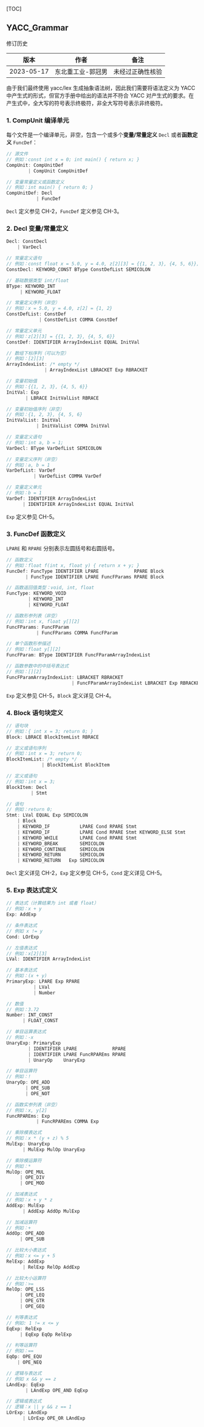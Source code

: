 [TOC]

## YACC_Grammar

修订历史

| 版本       | 作者              | 备注             |
| ---------- | ----------------- | ---------------- |
| 2023-05-17 | 东北重工业-郭冠男 | 未经过正确性核验 |

由于我们最终使用 yacc/lex 生成抽象语法树，因此我们需要将语法定义为 YACC 中产生式的形式，但官方手册中给出的语法并不符合 YACC 对产生式的要求。在产生式中，全大写的符号表示终极符，非全大写符号表示非终极符。

### 1. CompUnit 编译单元

每个文件是一个编译单元，非空，包含一个或多个**变量/常量定义** `Decl` 或者**函数定义** `FuncDef`：

```c
// 源文件
// 例如：const int x = 0; int main() { return x; }
CompUnit: CompUnitDef
        | CompUnit CompUnitDef

// 变量常量定义或函数定义
// 例如：int main() { return 0; }
CompUnitDef: Decl
           | FuncDef
```

`Decl` 定义参见 CH-2，`FuncDef` 定义参见 CH-3。

### 2. Decl 变量/常量定义

```c
Decl: ConstDecl
    | VarDecl

// 常量定义语句
// 例如：const float x = 5.0, y = 4.0, z[2][3] = {{1, 2, 3}, {4, 5, 6}};
ConstDecl: KEYWORD_CONST BType ConstDefList SEMICOLON

// 基础数据类型 int/float
BType: KEYWORD_INT
     | KEYWORD_FLOAT

// 常量定义序列（非空）
// 例如：x = 5.0, y = 4.0, z[2] = {1, 2}
ConstDefList: ConstDef
            | ConstDefList COMMA ConstDef

// 常量定义单元
// 例如：z[2][3] = {{1, 2, 3}, {4, 5, 6}}
ConstDef: IDENTIFIER ArrayIndexList EQUAL InitVal

// 数组下标序列（可以为空）
// 例如：[2][3]
ArrayIndexList: /* empty */
              | ArrayIndexList LBRACKET Exp RBRACKET

// 变量初始值
// 例如：{{1, 2, 3}, {4, 5, 6}}
InitVal: Exp
       | LBRACE InitValList RBRACE

// 变量初始值序列（非空）
// 例如：{1, 2, 3}, {4, 5, 6}
InitValList: InitVal
           | InitValList COMMA InitVal

// 变量定义语句
// 例如：int a, b = 1;
VarDecl: BType VarDefList SEMICOLON

// 变量定义序列（非空）
// 例如：a, b = 1
VarDefList: VarDef
          | VarDefList COMMA VarDef

// 变量定义单元
// 例如：b = 1
VarDef: IDENTIFIER ArrayIndexList
      | IDENTIFIER ArrayIndexList EQUAL InitVal
```

`Exp` 定义参见 CH-5。

### 3. FuncDef 函数定义

`LPARE` 和 `RPARE` 分别表示左圆括号和右圆括号。

```c
// 函数定义
// 例如：float f(int x, float y) { return x + y; }
FuncDef: FuncType IDENTIFIER LPARE             RPARE Block
       | FuncType IDENTIFIER LPARE FuncFParams RPARE Block 

// 函数返回值类型：void, int, float
FuncType: KEYWORD_VOID
        | KEYWORD_INT
        | KEYWORD_FLOAT

// 函数形参列表（非空）
// 例如：int x, float y[][2]
FuncFParams: FuncFParam
           | FuncFParams COMMA FuncFParam

// 单个函数形参描述
// 例如：float y[][2]
FuncFParam: BType IDENTIFIER FuncFParamArrayIndexList

// 函数参数中的中括号表达式
// 例如：[][2]
FuncFParamArrayIndexList: LBRACKET RBRACKET
                        | FuncFParamArrayIndexList LBRACKET Exp RBRACKET
```

`Exp` 定义参见 CH-5，`Block` 定义详见 CH-4。

### 4. Block 语句块定义

```c
// 语句块
// 例如：{ int x = 3; return 0; }
Block: LBRACE BlockItemList RBRACE

// 定义或语句序列
// 例如：int x = 3; return 0;
BlockItemList: /* empty */
             | BlockItemList BlockItem

// 定义或语句
// 例如：int x = 3;
BlockItem: Decl
         | Stmt

// 语句
// 例如：return 0;
Stmt: LVal EQUAL Exp SEMICOLON
    | Block
    | KEYWORD_IF           LPARE Cond RPARE Stmt
    | KEYWORD_IF           LPARE Cond RPARE Stmt KEYWORD_ELSE Stmt
    | KEYWORD_WHILE        LPARE Cond RPARE Stmt
    | KEYWORD_BREAK        SEMICOLON
    | KEYWORD_CONTINUE     SEMICOLON
    | KEYWORD_RETURN       SEMICOLON
    | KEYWORD_RETURN   Exp SEMICOLON
```

`Decl` 定义详见 CH-2，`Exp` 定义参见 CH-5，`Cond` 定义详见 CH-5。

### 5. Exp 表达式定义

```c
// 表达式（计算结果为 int 或者 float）
// 例如：x + y
Exp: AddExp

// 条件表达式
// 例如 x != y
Cond: LOrExp

// 左值表达式
// 例如：x[2][3]
LVal: IDENTIFIER ArrayIndexList

// 基本表达式
// 例如：(x + y)
PrimaryExp: LPARE Exp RPARE
          | LVal
          | Number

// 数值
// 例如：3.72
Number: INT_CONST
      | FLOAT_CONST

// 单目运算表达式
// 例如：-x
UnaryExp: PrimaryExp
        | IDENTIFIER LPARE             RPARE
        | IDENTIFIER LPARE FuncRPAREms RPARE
        | UnaryOp    UnaryExp

// 单目运算符
// 例如：!
UnaryOp: OPE_ADD
       | OPE_SUB
       | OPE_NOT

// 函数实参列表（非空）
// 例如：x, y[2]
FuncRPAREms: Exp
           | FuncRPAREms COMMA Exp

// 乘除模表达式
// 例如：x * (y + z) % 5
MulExp: UnaryExp
      | MulExp MulOp UnaryExp

// 乘除模运算符
// 例如：*
MulOp: OPE_MUL
     | OPE_DIV
     | OPE_MOD

// 加减表达式
// 例如：x + y * z
AddExp: MulExp
      | AddExp AddOp MulExp

// 加减运算符
// 例如：+
AddOp: OPE_ADD
     | OPE_SUB

// 比较大小表达式
// 例如：x <= y + 5
RelExp: AddExp
      | RelExp RelOp AddExp

// 比较大小运算符
// 例如：>=
RelOp: OPE_LSS
     | OPE_LEQ
     | OPE_GTR
     | OPE_GEQ

// 判等表达式
// 例如: 1 != x <= y
EqExp: RelExp
     | EqExp EqOp RelExp

// 判等运算符
// 例如：==
EqOp: OPE_EQU
    | OPE_NEQ

// 逻辑与表达式
// 例如 x && y == z
LAndExp: EqExp
       | LAndExp OPE_AND EqExp

// 逻辑或表达式
// 逻辑：x || y && z == 1
LOrExp: LAndExp
      | LOrExp OPE_OR LAndExp
```


